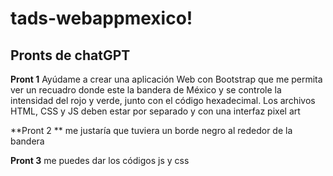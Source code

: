# tads-webappmexico!

## Pronts de chatGPT

 **Pront 1** 
Ayúdame a crear una aplicación Web con Bootstrap que me permita ver un recuadro donde este la bandera de México y se controle la intensidad del rojo y verde, junto con el código hexadecimal. Los archivos HTML, CSS y JS deben estar por separado y con una interfaz pixel art

 **Pront 2 ** 
me justaría que tuviera un borde negro al rededor de la bandera

 **Pront 3** 
me puedes dar los códigos js y css
